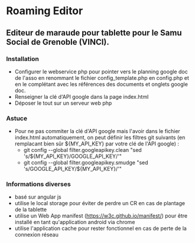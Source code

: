 # Roaming Editor
## Editeur de maraude pour tablette pour le Samu Social de Grenoble (VINCI).

### Installation
- Configurer le webservice php pour pointer vers le planning google doc de l'asso en renommant le fichier
  config_template.php en config.php et en le complétant avec les références des documents et onglets google
  doc.
- Renseigner la clé d'API google dans la page index.html
- Déposer le tout sur un serveur web php

### Astuce
- Pour ne pas commiter la clé d'API google mais l'avoir dans le fichier index.html automatiquement,
  on peut définir les filtres git suivants (en remplacant bien sûr ${MY_API_KEY} par votre clé de l'API google) :
  - git config --global filter.googleapikey.clean "sed 's/${MY_API_KEY}/GOOGLE_API_KEY/'"
  - git config --global filter.googleapikey.smudge "sed 's/GOOGLE_API_KEY/${MY_API_KEY}/'"

### Informations diverses
- basé sur angular js
- utilise le local storage pour éviter de perdre un CR en cas de plantage de la tablette
- utilise un Web App manifest (https://w3c.github.io/manifest/) pour être installé en tant qu'application android via chrome
- utilise l'application cache pour rester fonctionnel en cas de perte de la connexion réseau

